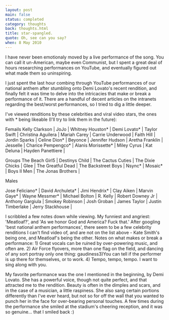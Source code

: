 ```yaml
---
layout: post
main: false
status: completed
category: thoughts
back: thoughts.html
title: star-spangled.
quote: Oh, see can you say?
when: 8 May 2010
---
```


I have never been emotionaly moved by a live performance of the song. You can call it un-American, maybe even Communist, but I spent a great deal of hours researching performances on YouTube, and eventually figured out what made them so uninspiring.
 
 
I just spent the last hour combing through YouTube performances of our national anthem after stumbling onto Demi Lovato's recent rendition, and finally felt it was time to delve into the intricacies that make or break a performance of it. There are a handful of decent articles on the intranets regarding the best/worst performances, so I tried to dig a little deeper.

I've viewed renditions by these celebrities and viral video stars, the ones with * being likeable (I'll try to link them in the future): 

Femails
Kelly Clarkson | JoJo | Whitney Houston* | Demi Lovato* | Taylor Swift | Christina Aguilera | Mariah Carey | Carrie Underwood | Faith Hill | Jordin Sparks | Celine Dion* | Beyonce | Jennifer Hudson | Aretha Franklin | Jesselle | Charice Pempengco* | Alanis Morissette* | Miley Cyrus | Kat Deluna | Hayden Panettiere | 

Groups 
The Beach Girl5 | Destinys Child | The Cactus Cuties | The Dixie Chicks | Glee | The Greatful Dead | The Backstreet Boys | Nsync* | Mosaic* | Boys II Men | The Jonas Brothers | 

Males

Jose Feliciano* | David Archuleta* | Jimi Hendrix* | Clay Aiken | Marvin Gaye* | Wayne Messmer* | Michael Bolton | R. Kelly | Robert Downey Jr | Anthony Gargiula | Smokey Robinson | Josh Groban | James Taylor | Justin Timberlake | Jerry Stackhouse |

I scribbled a few notes down while viewing. My funniest and angriest: 'Meatloaf?', and 'As we honor God and America? Fuck that.'
After googling 'best national anthem performances', there seem to be a few celebrity renditions I can't find video of, and are not on the list above - Kate Smith's being one, and Meatloaf's being the other. Notes on what makes or break a performance: 1) Great vocals can be ruined by over-powering music, and often are. 2) Air Force flyovers, more than one flag on the field, and dancing of any sort portray only one thing: gaudiness3)You can tell if the performer is up there for themselves, or to work. 4) Tempo, tempo, tempo. I want to sing along with you.

My favorite performance was the one I mentioned in the beginning, by Demi Lovato. She has a powerful voice, though not quite perfect, and that attracted me to the rendition. Beauty is often in the dimples and scars, and in the case of a musician, a little raspiness. She also sang certain portions differently than I've ever heard, but not so for off the wall that you wanted to punch her in the face for over-bearing personal touches. A few times during the performance she smiled at the stadium's cheering reception, and it was so genuine... that I smiled back :)